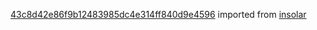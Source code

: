 [43c8d42e86f9b12483985dc4e314ff840d9e4596](https://github.com/insolar/insolar/commit/43c8d42e86f9b12483985dc4e314ff840d9e4596) imported from [insolar](https://github.com/insolar/insolar)
